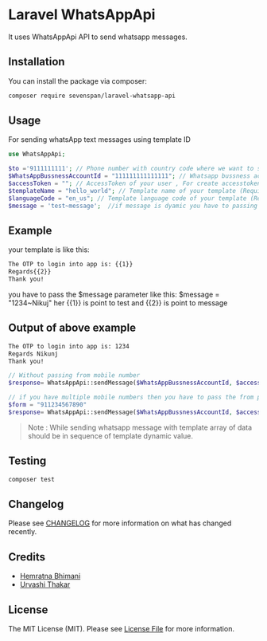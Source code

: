 # Laravel WhatsAppApi

It uses WhatsAppApi API to send whatsapp messages.

## Installation

You can install the package via composer:

```bash
composer require sevenspan/laravel-whatsapp-api
```


## Usage

For sending whatsApp text messages using template ID

``` php
use WhatsAppApi;

$to ='9111111111'; // Phone number with country code where we want to send message(Required)
$WhatsAppBussnessAccountId = "111111111111111"; // Whatsapp bussness account id of your bussness account id (waba_id)(Required)
$accessToken = ""; // AccessToken of your user , For create accesstoken follow this link: https://developers.facebook.com/docs/whatsapp/business-management-api/get-started
$templateName = "hello_world"; // Template name of your template (Required)
$languageCode = "en_us"; // Template language code of your template (Required)
$message = 'test~message';  //if message is dyamic you have to passing a parameter order vice
```

## Example
your template is like this:

```bash
The OTP to login into app is: {{1}}
Regards{{2}}
Thank you!
```

you have to pass the $message parameter like this:
$message = "1234~Nikuj"
her {{1}} is point to test and {{2}} is point to message

## Output of above example
``` bash
The OTP to login into app is: 1234
Regards Nikunj
Thank you!
```

```php
// Without passing from mobile number
$response= WhatsAppApi::sendMessage($WhatsAppBussnessAccountId, $accessToken, $to, $templateName, $languageCode, $message);

// if you have multiple mobile numbers then you have to pass the from parameter
$form = "911234567890"
$response= WhatsAppApi::sendMessage($WhatsAppBussnessAccountId, $accessToken, $to, $templateName, $languageCode, $message, $form);

```
> Note : While sending whatsapp message with template array of data should be in sequence of template dynamic value.

## Testing

``` bash
composer test
```

## Changelog

Please see [CHANGELOG](CHANGELOG.md) for more information on what has changed recently.


## Credits

- [Hemratna Bhimani](https://github.com/hemratna)
- [Urvashi Thakar](https://github.com/UrvashiThakar)

## License

The MIT License (MIT). Please see [License File](LICENSE.md) for more information.
